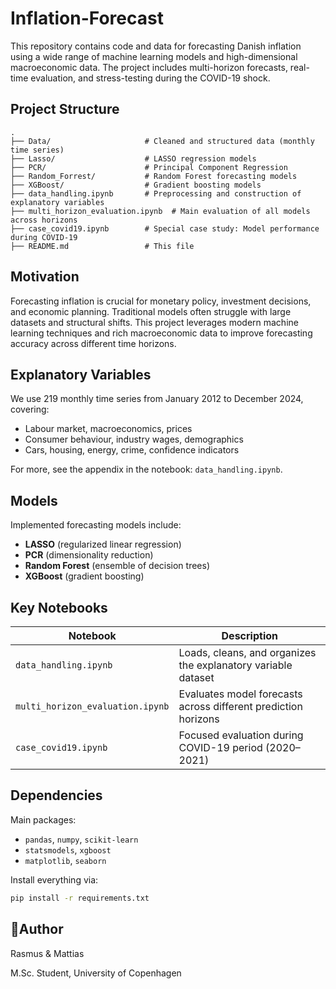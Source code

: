 # Inflation-Forecast

This repository contains code and data for forecasting Danish inflation using a wide range of machine learning models and high-dimensional macroeconomic data. The project includes multi-horizon forecasts, real-time evaluation, and stress-testing during the COVID-19 shock.

##  Project Structure

```
.
├── Data/                     # Cleaned and structured data (monthly time series)
├── Lasso/                    # LASSO regression models
├── PCR/                      # Principal Component Regression
├── Random_Forrest/           # Random Forest forecasting models
├── XGBoost/                  # Gradient boosting models
├── data_handling.ipynb       # Preprocessing and construction of explanatory variables
├── multi_horizon_evaluation.ipynb  # Main evaluation of all models across horizons
├── case_covid19.ipynb        # Special case study: Model performance during COVID-19
├── README.md                 # This file
```

## Motivation

Forecasting inflation is crucial for monetary policy, investment decisions, and economic planning. Traditional models often struggle with large datasets and structural shifts. This project leverages modern machine learning techniques and rich macroeconomic data to improve forecasting accuracy across different time horizons.

## Explanatory Variables

We use 219 monthly time series from January 2012 to December 2024, covering:

* Labour market, macroeconomics, prices
* Consumer behaviour, industry wages, demographics
* Cars, housing, energy, crime, confidence indicators

For more, see the appendix in the notebook: `data_handling.ipynb`.

##  Models

Implemented forecasting models include:

* **LASSO** (regularized linear regression)
* **PCR** (dimensionality reduction)
* **Random Forest** (ensemble of decision trees)
* **XGBoost** (gradient boosting)

## Key Notebooks

| Notebook                         | Description                                                    |
| -------------------------------- | -------------------------------------------------------------- |
| `data_handling.ipynb`            | Loads, cleans, and organizes the explanatory variable dataset  |
| `multi_horizon_evaluation.ipynb` | Evaluates model forecasts across different prediction horizons |
| `case_covid19.ipynb`             | Focused evaluation during COVID-19 period (2020–2021)          |

## Dependencies

Main packages:

* `pandas`, `numpy`, `scikit-learn`
* `statsmodels`, `xgboost`
* `matplotlib`, `seaborn`

Install everything via:

```bash
pip install -r requirements.txt
```

## 👤Author

Rasmus & Mattias

M.Sc. Student, University of Copenhagen
